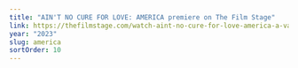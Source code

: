 ```yaml
---
title: "AIN'T NO CURE FOR LOVE: AMERICA premiere on The Film Stage"
link: https://thefilmstage.com/watch-aint-no-cure-for-love-america-a-valentines-short-starring-matthew-danger-lippman-and-nick-newman/
year: "2023"
slug: america
sortOrder: 10
---
```

